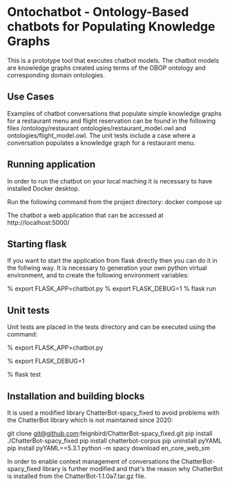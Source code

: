 # Ontochatbot - Ontology-Based chatbots for Populating Knowledge Graphs

This is a prototype tool that executes chatbot models. The chatbot models are knowledge graphs created using terms of the OBOP ontology and corresponding domain ontologies. 

## Use Cases
Examples of chatbot conversations that populate simple knowledge graphs for a restaurant menu and flight reservation can be found in the following files /ontology/restaurant ontologies/restaurant_model.owl and ontologies/flight_model.owl. The unit tests include a case where a conversation populates a knowledge graph for a restaurant menu.


## Running application
In order to run the chatbot on your local maching it is necessary to have installed Docker desktop.

Run the following command from the project directory:
docker compose up

The chatbot a web application that can be accessed at 
http://localhost:5000/



## Starting flask
If you want to start the application from flask directly then you can do it in the follwing way.
It is necessary to generation your own python virtual environment, and to create the following environment variables:

% export FLASK_APP=chatbot.py
% export FLASK_DEBUG=1 
% flask run


## Unit tests 

Unit tests are placed in the tests directory and can be executed using the command:

% export FLASK_APP=chatbot.py

% export FLASK_DEBUG=1 

%  flask test 


## Installation and building blocks
It is used a modified library ChatterBot-spacy_fixed to avoid problems with the ChatterBot library which is not maintained since 2020:

git clone git@github.com:feignbird/ChatterBot-spacy_fixed.git
pip install ./ChatterBot-spacy_fixed
pip install chatterbot-corpus
pip uninstall pyYAML
pip install pyYAML==5.3.1
python -m spacy download en_core_web_sm

In order to enable context management of conversations the ChatterBot-spacy_fixed library is further modified and that's the reason why ChatterBot is installed from the ChatterBot-1.1.0a7.tar.gz file.
